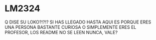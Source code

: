# LM2324
Q DISE SU LOKO?!?!?
SI HAS LLEGADO HASTA AQUI ES PORQUE ERES UNA PERSONA BASTANTE CURIOSA O SIMPLEMENTE ERES EL PROFESOR, LOS README NO SE LEEN NUNCA, VALE?